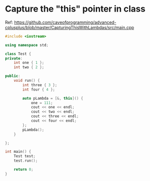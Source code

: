 # Capture the "this" pointer in class

Ref: https://github.com/caveofprogramming/advanced-cplusplus/blob/master/CapturingThisWithLambdas/src/main.cpp

```cpp
#include <iostream>

using namespace std;

class Test {
private:
	int one { 1 };
	int two { 2 };

public:
	void run() {
		int three { 3 };
		int four { 4 };

		auto pLambda = [&, this]() {
			one = 111;
			cout << one << endl;
			cout << two << endl;
			cout << three << endl;
			cout << four << endl;
		};
		pLambda();
	}

};

int main() {
	Test test;
	test.run();

	return 0;
}
```

